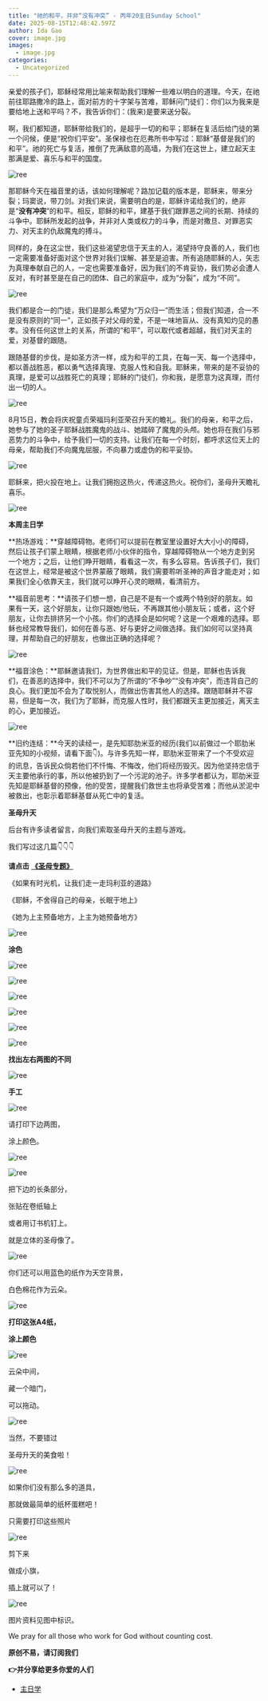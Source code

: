 ```yaml
---
title: "祂的和平，并非“没有冲突” - 丙年20主日Sunday School"
date: 2025-08-15T12:48:42.597Z
author: Ida Gao
cover: image.jpg
images:
  - image.jpg
categories:
  - Uncategorized
---
```


亲爱的孩子们，耶稣经常用比喻来帮助我们理解一些难以明白的道理。今天，在祂前往耶路撒冷的路上，面对前方的十字架与苦难，耶稣问门徒们：你们以为我来是要给地上送和平吗？不，我告诉你们：(我来)是要来送分裂。

<!--more-->

  

啊，我们都知道，耶稣带给我们的，是超乎一切的和平；耶稣在复活后给门徒的第一个问候，便是“祝你们平安”。圣保禄也在厄弗所书中写过：耶稣“基督是我们的和平”。祂的死亡与复活，推倒了充满敌意的高墙，为我们在这世上，建立起天主那满是爱、喜乐与和平的国度。

![ree](https://static.wixstatic.com/media/ec8b63_2c8ccaa0023542f68c32ac86e66eabe2~mv2.jpg)

那耶稣今天在福音里的话，该如何理解呢？路加记载的版本是，耶稣来，带来分裂；玛窦说，带刀剑。对我们来说，需要明白的是，耶稣许诺给我们的，绝非是“**没有冲突**”的和平。相反，耶稣的和平，建基于我们跟罪恶之间的长期、持续的斗争中。耶稣所发起的战争，并非对人类或权力的斗争，而是对撒旦、对罪恶实力、对天主的仇敌魔鬼的搏斗。

  

同样的，身在这尘世，我们这些渴望忠信于天主的人，渴望持守良善的人，我们也一定需要准备好面对这个世界对我们误解、甚至是迫害。所有追随耶稣的人，矢志为真理奉献自己的人，一定也需要准备好，因为我们的不肯妥协，我们势必会遭人反对，有时甚至是在自己的团体、自己的家庭中，成为“分裂”，成为“不同”。

![ree](https://static.wixstatic.com/media/ec8b63_855bc954ce1941eba7818600755068f2~mv2.jpg)

我们都是合一的门徒，我们是那么希望为“万众归一”而生活；但我们知道，合一不是没有原则的“同一”，正如孩子对父母的爱，不是一味地盲从、没有真知灼见的愚孝。没有任何这世上的关系，所谓的“和平”，可以取代或者超越，我们对天主的爱，对基督的跟随。

  

跟随基督的步伐，是如圣方济一样，成为和平的工具，在每一天、每一个选择中，都以善战胜恶，都以勇气选择真理、克服人性和自我。耶稣来，带来的是不妥协的真理，是爱可以战胜死亡的真理；耶稣的门徒们，你和我，是愿意为这真理，而付出一切的人。

![ree](https://static.wixstatic.com/media/ec8b63_2c305af5c9b2451aaf8439c7edfb9145~mv2.jpg)

8月15日，教会将庆祝童贞荣福玛利亚荣召升天的瞻礼。我们的母亲，和平之后，她参与了她的圣子耶稣战胜魔鬼的战斗、她踏碎了魔鬼的头颅。她也将在我们与邪恶势力的斗争中，给予我们一切的支持。让我们在每一个时刻，都呼求这位天上的母亲，帮助我们不向魔鬼屈服，不向暴力或虚伪的和平妥协。

![ree](https://static.wixstatic.com/media/ec8b63_d61bf995aa0a4dc5a814d903b7bdec48~mv2.jpg)

  

耶稣来，把火投在地上。让我们拥抱这热火，传递这热火。祝你们，圣母升天瞻礼喜乐。

  

![ree](https://static.wixstatic.com/media/ec8b63_d7748277efa446dea093d6cccc988404~mv2.jpg)

  

**本周主日学**

  

**热场游戏：**穿越障碍物。老师们可以提前在教室里设置好大大小小的障碍，然后让孩子们蒙上眼睛，根据老师/小伙伴的指令，穿越障碍物从一个地方走到另一个地方；之后，让他们睁开眼睛，看看这一次，有多么容易。告诉孩子们，我们在这世上，经常是被这个世界蒙蔽了眼睛，我们需要聆听圣神的声音才能走对；如果我们全心依靠天主，我们就可以睁开心灵的眼睛，看清前方。

  

**福音前思考：**请孩子们想一想，自己是不是有一个或两个特别好的朋友。如果有一天，这个好朋友，让你只跟她/他玩，不再跟其他小朋友玩；或者，这个好朋友，让你去排挤另一个小孩。你们的选择会是如何呢？这是一个艰难的选择。耶稣也经常教导我们，如何在善与恶、好与更好之间做选择。我们如何可以坚持真理，并帮助自己的好朋友，也做出正确的选择呢？

![ree](https://static.wixstatic.com/media/ec8b63_0612c7fa832b4750aef6bcb49a8ded59~mv2.jpg)

**福音涂色：**耶稣邀请我们，为世界做出和平的见证。但是，耶稣也告诉我们，在善恶的选择中，我们不可以为了所谓的“不争吵”“没有冲突”，而违背自己的良心。我们更加不会为了取悦别人，而做出伤害其他人的选择。跟随耶稣并不容易，但是每一次，我们为了耶稣，而克服人性时，我们都跟天主更加接近，离天主的心，更加接近。

![ree](https://static.wixstatic.com/media/ec8b63_7f17e1518eb4492cb16241bdcfdc1cd4~mv2.png)

**旧约连结：**今天的读经一，是先知耶肋米亚的经历(我们以前做过一个耶肋米亚先知的小视频，请看下面👇)。与许多先知一样，耶肋米亚带来了一个不受欢迎的讯息，告诉民众倘若他们不忏悔、不悔改，他们将经历毁灭。因为他坚持忠信于天主要他承行的事，所以他被扔到了一个污泥的池子。许多学者都认为，耶肋米亚先知是耶稣基督的预像，他的受苦，提醒我们救世主也将承受苦难；而他从淤泥中被救出，也彰示着耶稣基督从死亡中的复活。

  

**圣母升天**

后台有许多读者留言，向我们索取圣母升天的主题与游戏。

  

我们写过这几篇👇👇👇

**请点击** [**《圣母专题》**](https://www.urloveinme.com/首頁/categories/mother-mary)

《如果有时光机，让我们走一走玛利亚的道路》

《耶稣，不舍得自己的母亲，长眠于地上》

《她为上主预备地方，上主为她预备地方》

![ree](https://static.wixstatic.com/media/ec8b63_eaeaeff5593041d2ab7b9b11b1b2626d~mv2.jpg)

  

**涂色**

![ree](https://static.wixstatic.com/media/ec8b63_e0eb867b29c74b86afa8a39780ba60cf~mv2.jpg)

![ree](https://static.wixstatic.com/media/ec8b63_ee99080a4e4d46839b65d2c6b10f13c0~mv2.jpg)

![ree](https://static.wixstatic.com/media/ec8b63_c7e2dfd4960844a7bfb8e04e042ad4de~mv2.jpg)

![ree](https://static.wixstatic.com/media/ec8b63_b2a97e3823c74d87bbb7cf5f8bc4576e~mv2.jpg)

![ree](https://static.wixstatic.com/media/ec8b63_3d3b04beb99d4cad9fd25b778004cbbd~mv2.jpg)

![ree](https://static.wixstatic.com/media/ec8b63_12a82c4fa22743a8b1f03a0c326b4177~mv2.jpg)

  

**找出左右两图的不同**

![ree](https://static.wixstatic.com/media/ec8b63_1d1da0e98ca049cba5193bc26d661d03~mv2.png)

  

**手工**

![ree](https://static.wixstatic.com/media/ec8b63_c06a752e49a14e7080f6f67bed7f7c0f~mv2.jpg)

请打印下边两图，

涂上颜色。

![ree](https://static.wixstatic.com/media/ec8b63_26cb4b39c0b74c1f81e80c809c8e15fd~mv2.png)

![ree](https://static.wixstatic.com/media/ec8b63_a1f4bbe0657144da85f7a093fc67c61d~mv2.png)

把下边的长条部分，

张贴在卷纸轴上

或者用订书机钉上。

就是立体的圣母像了。

![ree](https://static.wixstatic.com/media/ec8b63_fe285fc31e3c4805b17832aac98e1727~mv2.jpg)

  

你们还可以用蓝色的纸作为天空背景，

白色棉花作为云朵。

![ree](https://static.wixstatic.com/media/ec8b63_baed9ad4dbc8496ba921fec41c6c1247~mv2.jpg)

**打印这张A4纸，**

**涂上颜色**

![ree](https://static.wixstatic.com/media/ec8b63_32d13246768f4c29813824dcc5b86194~mv2.png)

云朵中间，

藏一个暗门，

可以拖动。

![ree](https://static.wixstatic.com/media/ec8b63_0577163fc2fa4b22939bef36f8f4a406~mv2.jpg)

当然，不要错过

圣母升天的美食啦！

![ree](https://static.wixstatic.com/media/ec8b63_56bdc5c5eb994858bba48d197e7b302e~mv2.jpg)

如果你们没有那么多的道具，

那就做最简单的纸杯蛋糕吧！

只需要打印这些照片

![ree](https://static.wixstatic.com/media/ec8b63_6bf6aab49fd94df3b07db200f6df037b~mv2.png)

剪下来

做成小旗，

插上就可以了！

![ree](https://static.wixstatic.com/media/ec8b63_0085f9c5960348d2a455d29e4a069867~mv2.png)

  

  

图片资料见图中标识。

We pray for all those who work for God without counting cost.

**原创不易，请订阅我们**

**👉并分享给更多你爱的人们**

*   [主日学](https://www.urloveinme.com/首頁/categories/主日学)

